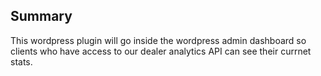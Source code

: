 ## Summary
This wordpress plugin will go inside the wordpress admin dashboard so clients who have access to our dealer analytics API can see their currnet stats.